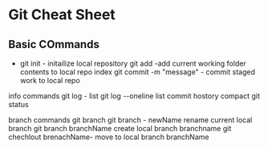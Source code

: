 # Git Cheat Sheet

## Basic COmmands
* git init - initailize local repository
git add -add current working folder contents to local repo index
git commit -m "message" - commit staged work to local repo

info commands
git log - list 
git log --oneline list commit hostory compact
git status


branch commands
git branch
git branch - newName rename current local branch
git branch branchName create local branch branchname
git chechlout brenachName- move to local branch branchName